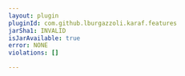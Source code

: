 ```yaml
---
layout: plugin
pluginId: com.github.lburgazzoli.karaf.features
jarSha1: INVALID
isJarAvailable: true
error: NONE
violations: []

---
```

